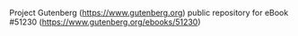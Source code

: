 Project Gutenberg (https://www.gutenberg.org) public repository for
eBook #51230 (https://www.gutenberg.org/ebooks/51230)
